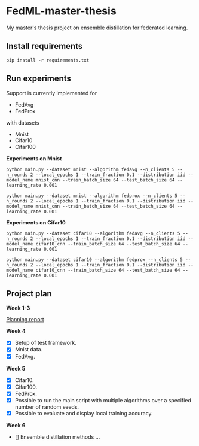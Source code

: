 # FedML-master-thesis
My master's thesis project on ensemble distillation for federated learning.

## Install requirements

```
pip install -r requirements.txt
```
## Run experiments
Support is currently implemented for

- FedAvg
- FedProx

with datasets

- Mnist
- Cifar10
- Cifar100


**Experiments on Mnist**
```
python main.py --dataset mnist --algorithm fedavg --n_clients 5 --n_rounds 2 --local_epochs 1 --train_fraction 0.1 --distribution iid --model_name mnist_cnn --train_batch_size 64 --test_batch_size 64 --learning_rate 0.001
```
```
python main.py --dataset mnist --algorithm fedprox --n_clients 5 --n_rounds 2 --local_epochs 1 --train_fraction 0.1 --distribution iid --model_name mnist_cnn --train_batch_size 64 --test_batch_size 64 --learning_rate 0.001
```

**Experiments on Cifar10**
```
python main.py --dataset cifar10 --algorithm fedavg --n_clients 5 --n_rounds 2 --local_epochs 1 --train_fraction 0.1 --distribution iid --model_name cifar10_cnn --train_batch_size 64 --test_batch_size 64 --learning_rate 0.001
```
```
python main.py --dataset cifar10 --algorithm fedprox --n_clients 5 --n_rounds 2 --local_epochs 1 --train_fraction 0.1 --distribution iid --model_name cifar10_cnn --train_batch_size 64 --test_batch_size 64 --learning_rate 0.001
```

## Project plan
**Week 1-3**

[Planning report](Planning_report.pdf)

**Week 4**
- [X] Setup of test framework.
- [X] Mnist data.
- [X] FedAvg.

**Week 5**
- [X] Cifar10.
- [X] Cifar100.
- [X] FedProx.
- [X] Possible to run the main script with multiple algorithms over a specified number of random seeds.
- [X] Possible to evaluate and display local training accuracy.

**Week 6**
- [] Ensemble distillation methods ...
